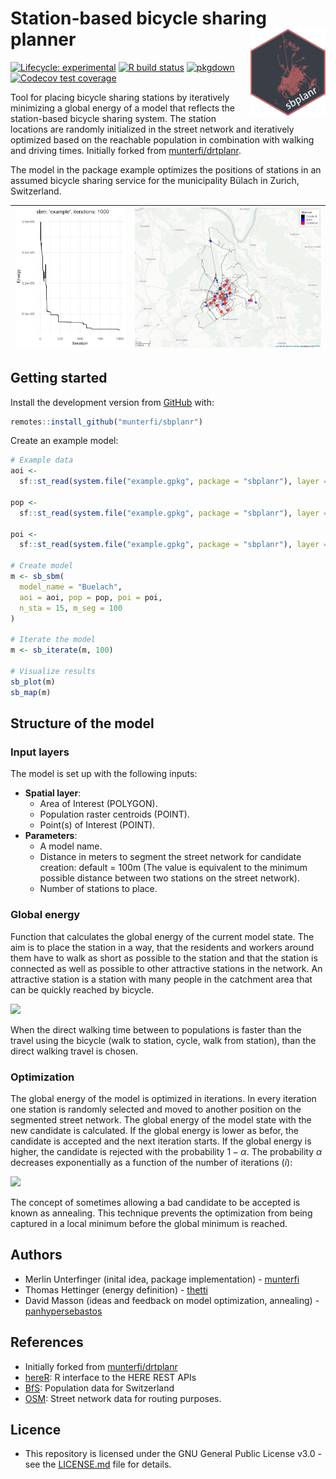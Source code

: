 # Station-based bicycle sharing planner <img src="man/figures/logo.svg" align="right" alt="" width="120" />

<!-- badges: start -->

[![Lifecycle: experimental](https://img.shields.io/badge/lifecycle-experimental-orange.svg)](https://www.tidyverse.org/lifecycle/#experimental)
[![R build status](https://github.com/munterfi/sbplanr/workflows/R-CMD-check/badge.svg)](https://github.com/munterfi/sbplanr/actions)
[![pkgdown](https://github.com/munterfi/sbplanr/workflows/pkgdown/badge.svg)](https://github.com/munterfi/sbplanr/actions)
[![Codecov test coverage](https://codecov.io/gh/munterfi/sbplanr/branch/master/graph/badge.svg)](https://codecov.io/gh/munterfi/sbplanr?branch=master)

<!-- badges: end -->

Tool for placing bicycle sharing stations by iteratively minimizing a global energy of a model that reflects the station-based bicycle sharing system. The station locations are randomly initialized in the street network and iteratively optimized based on the reachable population in combination with walking and driving times. Initially forked from [munterfi/drtplanr](https://github.com/munterfi/drtplanr).

The model in the package example optimizes the positions of stations in an assumed bicycle sharing service for the municipality Bülach in Zurich, Switzerland.

|![](https://github.com/munterfi/sbplanr/blob/master/docs/example_i1000_energy_plot.png)|![](https://github.com/munterfi/sbplanr/blob/master/docs/example_i1000_station_map.png)|
|---|---|

## Getting started

Install the development version from [GitHub](https://github.com/munterfi/sbplanr/) with:

```r
remotes::install_github("munterfi/sbplanr")
```

Create an example model:

```r
# Example data
aoi <-
  sf::st_read(system.file("example.gpkg", package = "sbplanr"), layer = "aoi")

pop <-
  sf::st_read(system.file("example.gpkg", package = "sbplanr"), layer = "pop")

poi <-
  sf::st_read(system.file("example.gpkg", package = "sbplanr"), layer = "poi")[1,]

# Create model
m <- sb_sbm(
  model_name = "Buelach",
  aoi = aoi, pop = pop, poi = poi,
  n_sta = 15, m_seg = 100
)

# Iterate the model
m <- sb_iterate(m, 100)

# Visualize results
sb_plot(m)
sb_map(m)
```

## Structure of the model

### Input layers

The model is set up with the following inputs:

* **Spatial layer**:
  * Area of Interest (POLYGON).
  * Population raster centroids (POINT).
  * Point(s) of Interest (POINT).
* **Parameters**:
  * A model name.
  * Distance in meters to segment the street network for candidate creation: default = 100m (The value is equivalent to the minimum possible distance between two stations on the street network).
  * Number of stations to place.

### Global energy

Function that calculates the global energy of the current model state. The aim is to place the station in a way, that the residents and workers around them have to walk as short as possible to the station and that the station is connected as well as possible to other attractive stations in the network. An attractive station is a station with many people in the catchment area that can be quickly reached by bicycle.

<img src="https://render.githubusercontent.com/render/math?math=Eg = \sum_{s_1 \neq s_2} \sum_{c \in S_1} \sum_{d \in S_2} P_c * P_d * (Wt_{c} + Bt_{s1s2} + Wt_d)">

When the direct walking time between to populations is faster than the travel using the bicycle (walk to station, cycle, walk from station), than the direct walking travel is chosen.

### Optimization

The global energy of the model is optimized in iterations. In every iteration one station is randomly selected and moved to another position on the segmented street network. The global energy of the model state with the new candidate is calculated. If the global energy is lower as befor, the candidate is accepted and the next iteration starts. If the global energy is higher, the candidate is rejected with the probability $1-\alpha$. The probability $\alpha$ decreases exponentially as a function of the number of iterations ($i$):

<img src="https://render.githubusercontent.com/render/math?math=f(i) = \frac{1}{(i + 1)}">

The concept of sometimes allowing a bad candidate to be accepted is known as annealing. This technique prevents the optimization from being captured in a local minimum before the global minimum is reached.

## Authors

* Merlin Unterfinger (inital idea, package implementation) - [munterfi](https://github.com/munterfi)
* Thomas Hettinger (energy definition) - [thetti](https://github.com/thetti)
* David Masson (ideas and feedback on model optimization, annealing) - [panhypersebastos](https://github.com/panhypersebastos)

## References

* Initially forked from [munterfi/drtplanr](https://github.com/munterfi/drtplanr)
* [hereR](https://github.com/munterfi/hereR): R interface to the HERE REST APIs
* [BfS](https://www.bfs.admin.ch/): Population data for Switzerland
* [OSM](https://www.openstreetmap.org/): Street network data for routing purposes.

## Licence

* This repository is licensed under the GNU General Public License v3.0 - see the [LICENSE.md](LICENSE.md) file for details.
